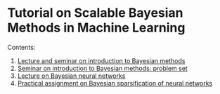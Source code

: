# Tutorial on Scalable Bayesian Methods in Machine Learning

Contents:
1. [Lecture and seminar on introduction to Bayesian methods](https://github.com/nadiinchi/bm_tutorial/blob/master/bayesian_methods_tutorial.pdf)
1. [Seminar on introduction to Bayesian methods: problem set](https://github.com/nadiinchi/bm_tutorial/blob/master/bayesian_methods_problem_set.pdf)
1. [Lecture on Bayesian neural networks](https://github.com/nadiinchi/bm_tutorial/blob/master/bnn_tutorial.pdf)
1. [Practical assignment on Bayesian sparsification of neural networks](https://github.com/nadiinchi/bm_tutorial/blob/master/assignment_practice.ipynb)
